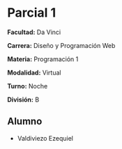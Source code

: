 # Parcial 1

**Facultad:** Da Vinci

**Carrera:** Diseño y Programación Web

**Materia:** Programación 1

**Modalidad:** Virtual

**Turno:** Noche

**División:** B

## Alumno

- Valdiviezo Ezequiel
